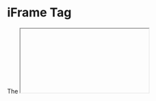 


# iFrame Tag




The <iframe> tag specifies an inline frame.

An inline frame is used to embed another document within the current HTML document.

Use CSS to style the <iframe> (see example below).

It is a good practice to always include a title attribute for the <iframe>. This is used by screen readers to read out what the content of the <iframe> is.

**HTML**

```html

<h2> Internal Webpage</h2>
<iframe src="./9_Image/index.html" width=500 height=300></iframe>

<h2> External Webpage</h2>
<iframe src="https://praveenorugantitech.blogspot.com" title="praveenorugantitech" width=500 height=300></iframe>

<h2>Youtube Video</h2>
<iframe width="500" height="300" src="https://www.youtube.com/embed/eBcYKDUT8fs" frameborder="0" allow="accelerometer; autoplay; encrypted-media;
        gyroscope; picture-in-picture" allowfullscreen></iframe>

<h2>PDF Reader</h2>
<iframe src="../../0_All/img/oops.pdf" width=500 height=300></iframe>

<h2>Google Maps</h2>
<iframe
    src="https://www.google.com/maps/embed?pb=!1m18!1m12!1m3!1d30452.37085272319!2d78.54283011145931!3d17.433544989338188!2m3!1f0!2f0!3f0!3m2!1i1024!2i768!4f13.1!3m3!1m2!1s0x0%3A0xd2d04009a502a51c!2sSaiBaba%20Temple!5e0!3m2!1sen!2sin!4v1599507655171!5m2!1sen!2sin"
    width="500" height="300" frameborder="0" style="border:0;" allowfullscreen="" aria-hidden="false"
    tabindex="0"></iframe>

<h2>360 Degree Image</h2>
<iframe
    src="https://momento360.com/e/u/f8202fbbb255420da8659a94de732d24?utm_campaign=embed&utm_source=other&heading=-61.173581928316366&pitch=7.008391809537988&field-of-view=47.5"
    width=500 height=300 frameborder=0 />

```

**CSS**

```css
body {
    margin-bottom: 500px
}

h2 {
    font-family: 'Courier New', Courier, monospace;
}

iframe {
    box-shadow: 0 5px 10px black;
}
```

You can check out the [Demo](https://praveenorugantitech.github.io/praveenorugantitech-html-course/12_iFrame/Demo){:target="_blank"}.




